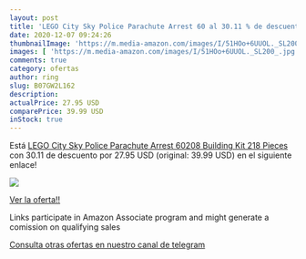 ```yaml
---
layout: post
title: 'LEGO City Sky Police Parachute Arrest 60 al 30.11 % de descuento'
date: 2020-12-07 09:24:26
thumbnailImage: 'https://m.media-amazon.com/images/I/51HOo+6UUOL._SL200_.jpg'
images: [ 'https://m.media-amazon.com/images/I/51HOo+6UUOL._SL200_.jpg' ]
comments: true
category: ofertas
author: ring
slug: B07GW2L162
description:
actualPrice: 27.95 USD
comparePrice: 39.99 USD
inStock: true
---
```


Está [LEGO City Sky Police Parachute Arrest 60208 Building Kit  218 Pieces ](https://www.amazon.com/dp/B07GW2L162/?tag=tolees-20) con 30.11 de descuento por 27.95 USD (original: 39.99 USD) en el siguiente enlace!

[![](https://m.media-amazon.com/images/I/51HOo+6UUOL._SL200_.jpg)](https://www.amazon.com/dp/B07GW2L162/?tag=tolees-20)

[Ver la oferta!!](https://www.amazon.com/dp/B07GW2L162/?tag=tolees-20)

Links participate in Amazon Associate program and might generate a comission on qualifying sales

[Consulta otras ofertas en nuestro canal de telegram](https://t.me/s/ofertas25)

